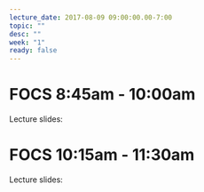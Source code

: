 ```yaml
---
lecture_date: 2017-08-09 09:00:00.00-7:00
topic: ""
desc: ""
week: "1"
ready: false
---
```


# FOCS 8:45am - 10:00am

Lecture slides: 




# FOCS 10:15am - 11:30am

Lecture slides: 
